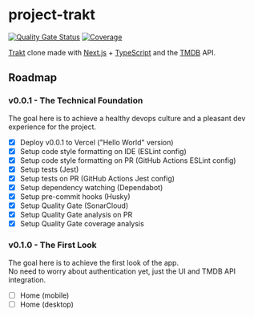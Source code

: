 # project-trakt

[![Quality Gate Status](https://sonarcloud.io/api/project_badges/measure?project=miguelriosoliveira_project-trakt&metric=alert_status)](https://sonarcloud.io/summary/new_code?id=miguelriosoliveira_project-trakt)
[![Coverage](https://sonarcloud.io/api/project_badges/measure?project=miguelriosoliveira_project-trakt&metric=coverage)](https://sonarcloud.io/summary/new_code?id=miguelriosoliveira_project-trakt)

[Trakt](https://trakt.tv/) clone made with [Next.js](https://nextjs.org/) + [TypeScript](https://www.typescriptlang.org/) and the [TMDB](https://www.themoviedb.org/) API.

## Roadmap

### v0.0.1 - The Technical Foundation

The goal here is to achieve a healthy devops culture and a pleasant dev experience for the project.

- [x] Deploy v0.0.1 to Vercel ("Hello World" version)
- [x] Setup code style formatting on IDE (ESLint config)
- [x] Setup code style formatting on PR (GitHub Actions ESLint config)
- [x] Setup tests (Jest)
- [x] Setup tests on PR (GitHub Actions Jest config)
- [x] Setup dependency watching (Dependabot)
- [x] Setup pre-commit hooks (Husky)
- [x] Setup Quality Gate (SonarCloud)
- [x] Setup Quality Gate analysis on PR
- [x] Setup Quality Gate coverage analysis

###  v0.1.0 - The First Look

The goal here is to achieve the first look of the app.<br/>
No need to worry about authentication yet, just the UI and TMDB API integration.

- [ ] Home (mobile)
- [ ] Home (desktop)
